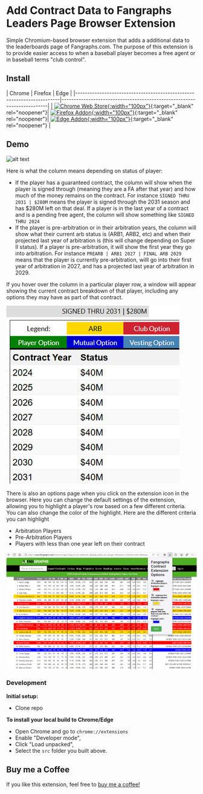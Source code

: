 # Add Contract Data to Fangraphs Leaders Page Browser Extension

Simple Chromium-based browser extension that adds a additional data to the leaderboards page of Fangraphs.com. The purpose of this extension is to provide easier access to when a baseball player becomes a free agent or in baseball terms "club control".

## Install

| Chrome | Firefox | Edge |
|-----------------------------------------------------------------------|------------------------------------------------------------------------|
| [![Chrome Web Store](https://fonts.gstatic.com/s/i/productlogos/chrome_store/v7/192px.svg){:width="100px"}](https://chromewebstore.google.com/detail/add-contract-data-to-fang/hbbchlicgmhahkalfmebjbpkgfjbpidh){:target="_blank" rel="noopener"}| [![Firefox Addon](https://upload.wikimedia.org/wikipedia/commons/thumb/a/a0/Firefox_logo%2C_2019.svg/1920px-Firefox_logo%2C_2019.svg.png){:width="100px"}](https://addons.mozilla.org/en-US/firefox/addon/add-contract-data-to-fangraphs/){:target="_blank" rel="noopener"}| [![Edge Addon](https://static-00.iconduck.com/assets.00/microsoft-edge-icon-2048x2048-c1i8mtto.png){:width="100px"}](https://microsoftedge.microsoft.com/addons/detail/add-contract-data-to-fang/pkiakkindmodolhgmgegjcoobfnefamg){:target="_blank" rel="noopener"} |

## Demo

![alt text](/images/demo.gif)

Here is what the column means depending on status of player:

- If the player has a guaranteed contract, the column will show when the player is signed through (meaning they are a FA after that year) and how much of the money remains on the contract. For instance `SIGNED THRU 2031 | $280M` means the player is signed through the 2031 season and has $280M left on that deal. If a player is in the last year of a contract and is a pending free agent, the column will show something like `SIGNED THRU 2024`
- If the player is pre-arbitration or in their arbitration years, the column will show what their current arb status is (ARB1, ARB2, etc) and when their projected last year of arbitration is (this will change depending on Super II status). If a player is pre-arbitration, it will show the first year they go into arbitration. For instance `PREARB | ARB1 2027 | FINAL ARB 2029` means that the player is currently pre-arbitration, willl go into their first year of arbitration in 2027, and has a projected last year of arbitration in 2029.

If you hover over the column in a particular player row, a window will appear showing the current contract breakdown of that player, including any options they may have as part of that contract.

![alt text](/images/contract-breakdown.png)

There is also an options page when you click on the extension icon in the browser. Here you can change the default settings of the extension, allowing you to highlight a player's row based on a few different criteria. You can also change the color of the highlight. Here are the different criteria you can highlight

- Arbitration Players
- Pre-Arbitration Players
- Players with less than one year left on their contract

![alt text](/images/options.png)


### Development

**Initial setup:**

- Clone repo

**To install your local build to Chrome/Edge**

- Open Chrome and go to `chrome://extensions`
- Enable "Developer mode",
- Click "Load unpacked",
- Select the `src` folder you built above.


## Buy me a Coffee
If you like this extension, feel free to [buy me a coffee!](https://buymeacoffee.com/isaacrlevin)
